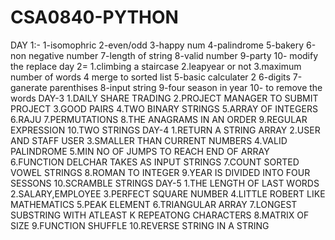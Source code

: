 # CSA0840-PYTHON
DAY 1:- 1-isomophric 
2-even/odd 
3-happy num 
4-palindrome
5-bakery
6-non negative number
7-length of string
8-valid number
9-party
10- modify the replace
day 2=
1.climbing a staircase
2.leapyear or not 
3.maximum number of words
4 merge to sorted list
5-basic calculater 2
6-digits 
7-ganerate parenthises
8-input string
9-four season in year
10-  to remove the words
DAY-3 1.DAILY SHARE TRADING
2.PROJECT MANAGER TO SUBMIT PROJECT
3.GOOD PAIRS 4.TWO BINARY STRINGS
5.ARRAY OF INTEGERS
6.RAJU 7.PERMUTATIONS
8.THE ANAGRAMS IN AN ORDER 
9.REGULAR EXPRESSION 
10.TWO STRINGS 
DAY-4 1.RETURN A STRING ARRAY 
2.USER AND STAFF USER 
3.SMALLER THAN CURRENT NUMBERS
4.VALID PALINDROME
5.MIN NO OF JUMPS TO REACH END OF ARRAY 
6.FUNCTION DELCHAR TAKES AS INPUT STRINGS
7.COUNT SORTED VOWEL STRINGS
8.ROMAN TO INTEGER
9.YEAR IS DIVIDED INTO FOUR SESSONS
10.SCRAMBLE STRINGS 
DAY-5 1.THE LENGTH OF LAST WORDS 
2.SALARY,EMPLOYEE 
3.PERFECT SQUARE NUMBER
4.LITTLE ROBERT LIKE MATHEMATICS
5.PEAK ELEMENT 
6.TRIANGULAR ARRAY 
7.LONGEST SUBSTRING WITH ATLEAST K REPEATONG CHARACTERS
8.MATRIX OF SIZE
9.FUNCTION SHUFFLE
10.REVERSE STRING IN A STRING
